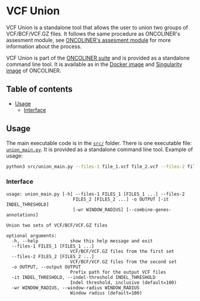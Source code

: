 # VCF Union<!-- omit in toc -->

VCF Union is a standalone tool that allows the user to union two groups of VCF/BCF/VCF.GZ files. It follows the same procedure as ONCOLINER's assesment module, see [ONCOLINER's assesment module](../../modules/oncoliner_assesment/) for more information about the process.

VCF Union is part of the [ONCOLINER suite](../../README.md) and is provided as a standalone command line tool. It is available as in the [Docker image](../../Dockerfile) and [Singularity image](../../singularity.def) of ONCOLINER.

## Table of contents<!-- omit in toc -->
- [Usage](#usage)
  - [Interface](#interface)


## Usage

The main executable code is in the [`src/`](/src/) folder. There is one executable file: [`union_main.py`](/src/union_main.py). It is provided as a standalone command line tool. Example of usage:

```bash
python3 src/union_main.py --files-1 file_1.vcf file_2.vcf --files-2 file_3.vcf file_4.vcf -o union_out
```

### Interface

```
usage: union_main.py [-h] --files-1 FILES_1 [FILES_1 ...] --files-2
                         FILES_2 [FILES_2 ...] -o OUTPUT [-it INDEL_THRESHOLD]
                         [-wr WINDOW_RADIUS] [--combine-genes-annotations]

Union two sets of VCF/BCF/VCF.GZ files

optional arguments:
  -h, --help            show this help message and exit
  --files-1 FILES_1 [FILES_1 ...]
                        VCF/BCF/VCF.GZ files from the first set
  --files-2 FILES_2 [FILES_2 ...]
                        VCF/BCF/VCF.GZ files from the second set
  -o OUTPUT, --output OUTPUT
                        Prefix path for the output VCF files
  -it INDEL_THRESHOLD, --indel-threshold INDEL_THRESHOLD
                        Indel threshold, inclusive (default=100)
  -wr WINDOW_RADIUS, --window-radius WINDOW_RADIUS
                        Window radius (default=100)
```
